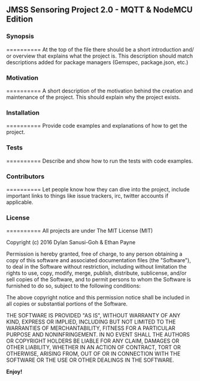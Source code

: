 ## JMSS Sensoring Project 2.0 - MQTT & NodeMCU Edition

### Synopsis
==========
At the top of the file there should be a short introduction and/ or overview that explains what the project is. This description should match descriptions added for package managers (Gemspec, package.json, etc.)

### Motivation
==========
A short description of the motivation behind the creation and maintenance of the project. This should explain why the project exists.

### Installation
==========
Provide code examples and explanations of how to get the project.

### Tests
==========
Describe and show how to run the tests with code examples.

### Contributors
==========
Let people know how they can dive into the project, include important links to things like issue trackers, irc, twitter accounts if applicable.

### License
==========
All projects are under The MIT License (MIT)
 
Copyright (c) 2016 Dylan Sanusi-Goh & Ethan Payne
 
Permission is hereby granted, free of charge, to any person obtaining a copy
of this software and associated documentation files (the "Software"), to deal
in the Software without restriction, including without limitation the rights
to use, copy, modify, merge, publish, distribute, sublicense, and/or sell
copies of the Software, and to permit persons to whom the Software is
furnished to do so, subject to the following conditions:
 
The above copyright notice and this permission notice shall be included in all
copies or substantial portions of the Software.
 
THE SOFTWARE IS PROVIDED "AS IS", WITHOUT WARRANTY OF ANY KIND, EXPRESS OR
IMPLIED, INCLUDING BUT NOT LIMITED TO THE WARRANTIES OF MERCHANTABILITY,
FITNESS FOR A PARTICULAR PURPOSE AND NONINFRINGEMENT. IN NO EVENT SHALL THE
AUTHORS OR COPYRIGHT HOLDERS BE LIABLE FOR ANY CLAIM, DAMAGES OR OTHER
LIABILITY, WHETHER IN AN ACTION OF CONTRACT, TORT OR OTHERWISE, ARISING FROM,
OUT OF OR IN CONNECTION WITH THE SOFTWARE OR THE USE OR OTHER DEALINGS IN THE
SOFTWARE.

**Enjoy!**
